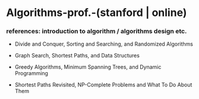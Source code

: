 # Algorithms-prof.-(stanford | online)




### references:  introduction to algorithm / algorithms design etc. 


* Divide and Conquer, Sorting and Searching, and Randomized Algorithms
* Graph Search, Shortest Paths, and Data Structures
* Greedy Algorithms, Minimum Spanning Trees, and Dynamic Programming

* Shortest Paths Revisited, NP-Complete Problems and What To Do About Them
